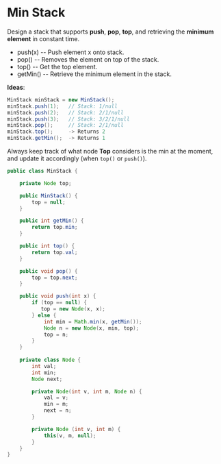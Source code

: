 # Min Stack

Design a stack that supports **push**, **pop**, **top**, and retrieving the **minimum element** in constant time.
- push(x) -- Push element x onto stack.
- pop() -- Removes the element on top of the stack.
- top() -- Get the top element.
- getMin() -- Retrieve the minimum element in the stack.

**Ideas**:

```java
MinStack minStack = new MinStack(); 
minStack.push(1);   // Stack: 1/null
minStack.push(2);   // Stack: 2/1/null
minStack.push(3);   // Stack: 3/2/1/null
minStack.pop();     // Stack: 2/1/null
minStack.top();     -> Returns 2
minStack.getMin();  -> Returns 1
```
Always keep track of what node **Top** considers is the min at the moment, and update it accordingly (when `top()` or `push()`).

```java
public class MinStack {

    private Node top;

    public MinStack() {
        top = null;
    }

    public int getMin() {        
        return top.min;
    }

    public int top() {
        return top.val;
    }

    public void pop() {
        top = top.next;
    }

    public void push(int x) {
        if (top == null) {    
           top = new Node(x, x);
        } else {
            int min = Math.min(x, getMin());
            Node n = new Node(x, min, top);
            top = n;
        }
    }
     
    private class Node {
        int val;
        int min;
        Node next;

        private Node(int v, int m, Node n) {
            val = v;
            min = m;
            next = n;
        }

        private Node (int v, int m) {
            this(v, m, null);
        }
    }
}
```
